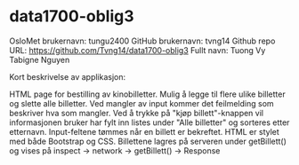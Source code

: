# data1700-oblig3
OsloMet brukernavn: tungu2400
GitHub brukernavn: tvng14
Github repo URL: https://github.com/Tvng14/data1700-oblig3
Fullt navn: Tuong Vy Tabigne Nguyen

Kort beskrivelse av applikasjon:

HTML page for bestilling av kinobilletter.
Mulig å legge til flere ulike billetter og slette alle billetter.
Ved mangler av input kommer det feilmelding som beskriver hva som mangler.
Ved å trykke på "kjøp billett"-knappen vil informasjonen bruker har fylt inn listes under "Alle billetter" og 
sorteres etter etternavn.
Input-feltene tømmes når en billett er bekreftet.
HTML er stylet med både Bootstrap og CSS.
Billettene lagres på serveren under getBillett() og vises på inspect -> network -> getBillett() -> Response

